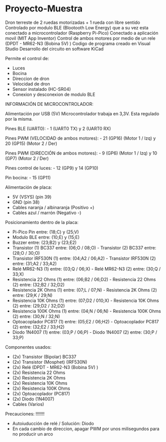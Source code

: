 # Proyecto-Muestra

Dron terreste de 2 ruedas motorizadas +  1 rueda con libre sentido
Controlado por modulo BLE (Blootooth Low Energy) que a su vez esta conectado a microcontrolador (Raspberry Pi-Pico)
Conectado a aplicación movil (MIT App Inventor)
Control de ambos motores por medio de un rele (DPDT - MR62-N3 (Bobina 5V) )
Codigo de programa creado en Visual Studio
Desarrollo del circuito en software KiCad

Permite el control de:
  - Luces
  - Bocina
  - Direccion de dron
  - Velocidad de dron
  - Sensor instalado (HC-SR04) 
  - Conexion y desconexion de modulo BLE

INFORMACIÓN DE MICROCONTROLADOR:
  
  Alimentación por USB (5V)
  Microcontrolador trabaja en 3,3V. Esta regulado por la misma.
  
  Pines BLE (UART0):
    - 1 (UART0 TX) y 2 (UART0 RX)
  
  Pines PWM (VELOCIDAD de ambos motores):
    - 21 (GP16) (Motor 1 / Izq) y 20 (GP15) (Motor 2 / Der)
    
  Pines PWM (DIRECCIÓN de ambos motores):
    - 9 (GP6) (Motor 1 / Izq) y 10 (GP7) (Motor 2 / Der)
      
  Pines control de luces:
    - 12 (GP9) y 14 (GP10)
  
  Pin bocina:
    - 15 (GP11)
    
    
Alimentación de placa:

  - 5V (VSYS) (pin 39)
  - GND (pin 38)
  - Cables naranja / albinaranja (Positivo +)
  - Cables azul / marrón (Negativo -)
  

Posicionamiento dentro de la placa: 

  - Pi-Pico Pin entre: (18;C) y (25;V)
  - Modulo BLE entre: (10;E) y (15;E)
  - Buzzer entre: (23;B2) y (23;E2)
  - Transistor (1) BC337 entre: (06;O / 08;O) - Transistor (2) BC337 entre: (28;O / 30;O)
  - Transistor IRF530N (1) entre: (04;A2 / 06;A2) - Transistor IRF530N (2) entre: (31;A2 / 33;A2) 
  - Relé MR62-N3 (1) entre: (03;Q / 06;X) - Relé MR62-N3 (2) entre: (30;Q / 33;X) 
  - Resistencia 22 Ohms (1) entre: (06;B2 / 06;D2) - Resistencia 22 Ohms (2) entre: (32;B2 / 32;D2) 
  - Resistencia 2K Ohms (1) entre: (07;L / 07;N) - Resistencia 2K Ohms (2) entre: (29;K / 29;N) 
  - Resistencia 10K Ohms (1) entre: (07;D2 / 010;X) - Resistencia 10K Ohms (2) entre: (29;D2 / 32;D2) 
  - Resistencia 100K Ohms (1) entre: (04;N / 06;N) - Resistencia 100K Ohms (2) entre: (30;N / 32;N) 
  - Optoacoplador PC817 (1) entre: (05;E2 / 06;H2) - Optoacoplador PC817 (2) entre: (32;E2 / 33;H2) 
  - Diodo 1N4007 (1) entre: (03;P / 06;P) - Diodo 1N4007 (2) entre: (30;P / 33;P) 


Componentes usados: 
  - (2x) Transistor (Bipolar) BC337
  - (2x) Transistor (Mosphet) (IRF530N)
  - (2x) Relé (DPDT - MR62-N3 (Bobina 5V) )
  - (2x) Resistencia 22 Ohms
  - (2x) Resistencia 2K Ohms
  - (2x) Resistencia 10K Ohms
  - (2x) Resistencia 100K Ohms
  - (2x) Optoacoplador (PC817) 
  - (2x) Diodo (1N4007) 
  - Cables (Varios)
  

Precauciones: !!!!!!!
  - Autoiuducción de relé / Solución: Diodo
  - En cada cambio de direccion, 
  apagar PWM por unos milisegundos 
  para no producir un arco  
